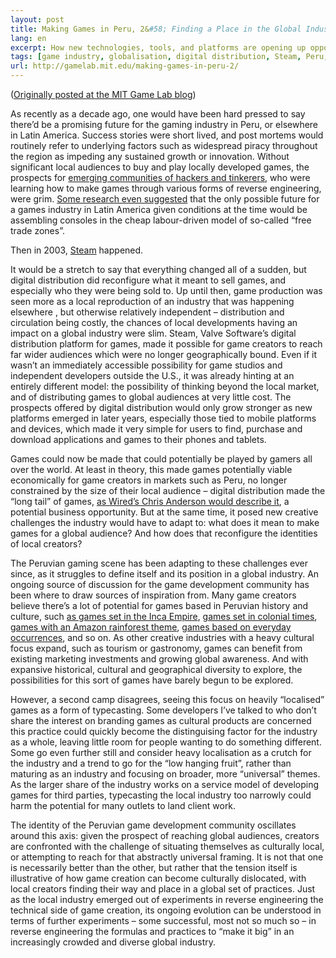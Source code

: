 ```yaml
---
layout: post
title: Making Games in Peru, 2&#58; Finding a Place in the Global Industry
lang: en
excerpt: How new technologies, tools, and platforms are opening up opportunities for Peruvian-made video games to make it out into the world.
tags: [game industry, globalisation, digital distribution, Steam, Peru, long tail, localisation]
url: http://gamelab.mit.edu/making-games-in-peru-2/
---
```

([Originally posted at the MIT Game Lab blog](http://gamelab.mit.edu/making-games-in-peru-2/))

As recently as a decade ago, one would have been hard pressed to say there’d be a promising future for the gaming industry in Peru, or elsewhere in Latin America. Success stories were short lived, and post mortems would routinely refer to underlying factors such as widespread piracy throughout the region as impeding any sustained growth or innovation. Without significant local audiences to buy and play locally developed games, the prospects for [emerging communities of hackers and tinkerers](/2013/06/17/making-games-in-peru.html), who were learning how to make games through various forms of reverse engineering, were grim. [Some research even suggested](http://www.gamestudies.org/0202/lugo/) that the only possible future for a games industry in Latin America given conditions at the time would be assembling consoles in the cheap labour-driven model of so-called “free trade zones”.

Then in 2003, [Steam](http://steampowered.com/) happened.

It would be a stretch to say that everything changed all of a sudden, but digital distribution did reconfigure what it meant to sell games, and especially who they were being sold to. Up until then, game production was seen more as a local reproduction of an industry that was happening elsewhere , but otherwise relatively independent – distribution and circulation being costly, the chances of local developments having an impact on a global industry were slim. Steam, Valve Software’s digital distribution platform for games, made it possible for game creators to reach far wider audiences which were no longer geographically bound. Even if it wasn’t an immediately accessible possibility for game studios and independent developers outside the U.S., it was already hinting at an entirely different model: the possibility of thinking beyond the local market, and of distributing games to global audiences at very little cost. The prospects offered by digital distribution would only grow stronger as new platforms emerged in later years, especially those tied to mobile platforms and devices, which made it very simple for users to find, purchase and download applications and games to their phones and tablets.

Games could now be made that could potentially be played by gamers all over the world. At least in theory, this made games potentially viable economically for game creators in markets such as Peru, no longer constrained by the size of their local audience – digital distribution made the “long tail” of games, [as Wired’s Chris Anderson would describe it](http://www.wired.com/wired/archive/12.10/tail.html), a potential business opportunity. But at the same time, it posed new creative challenges the industry would have to adapt to: what does it mean to make games for a global audience? And how does that reconfigure the identities of local creators?

The Peruvian gaming scene has been adapting to these challenges ever since, as it struggles to define itself and its position in a global industry. An ongoing source of discussion for the game development community has been where to draw sources of inspiration from. Many game creators believe there’s a lot of potential for games based in Peruvian history and culture, such [as games set in the Inca Empire](http://www.inkamadness.com/), [games set in colonial times](http://vimeo.com/47476215), [games with an Amazon rainforest theme](http://www.youtube.com/watch?v=dUpRAsB_LIg), [games based on everyday occurrences](https://apps.facebook.com/crazycombi/), and so on. As other creative industries with a heavy cultural focus expand, such as tourism or gastronomy, games can benefit from existing marketing investments and growing global awareness. And with expansive historical, cultural and geographical diversity to explore, the possibilities for this sort of games have barely begun to be explored.

However, a second camp disagrees, seeing this focus on heavily “localised” games as a form of typecasting. Some developers I’ve talked to who don’t share the interest on branding games as cultural products are concerned this practice could quickly become the distinguising factor for the industry as a whole, leaving little room for people wanting to do something different. Some go even further still and consider heavy localisation as a crutch for the industry and a trend to go for the “low hanging fruit”, rather than maturing as an industry and focusing on broader, more “universal” themes. As the larger share of the industry works on a service model of developing games for third parties, typecasting the local industry too narrowly could harm the potential for many outlets to land client work.

The identity of the Peruvian game development community oscillates around this axis: given the prospect of reaching global audiences, creators are confronted with the challenge of situating themselves as culturally local, or attempting to reach for that abstractly universal framing. It is not that one is necessarily better than the other, but rather that the tension itself is illustrative of how game creation can become culturally dislocated, with local creators finding their way and place in a global set of practices. Just as the local industry emerged out of experiments in reverse engineering the technical side of game creation, its ongoing evolution can be understood in terms of further experiments – some successful, most not so much so – in reverse engineering the formulas and practices to “make it big” in an increasingly crowded and diverse global industry.